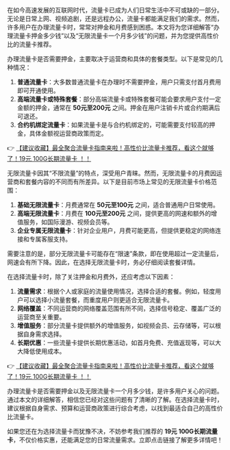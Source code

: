 
在如今高速发展的互联网时代，流量卡已成为人们日常生活中不可或缺的一部分。无论是日常上网、视频追剧，还是远程办公，流量卡都能满足我们的需求。然而，许多用户在办理流量卡时，常常对押金和月费感到困惑。本文将为您详细解答“办理流量卡押金多少钱”以及“无限流量卡一个月多少钱”的问题，并为您提供高性价比的流量卡推荐。


办理流量卡是否需要押金，主要取决于运营商和具体的套餐类型。以下是常见的几种情况：

1. **普通流量卡**：大多数普通流量卡在办理时不需要押金，用户只需支付首月费用即可开通使用。
2. **高端流量卡或特殊套餐**：部分高端流量卡或特殊套餐可能会要求用户支付一定金额的押金，通常在 **50元至200元** 之间。押金在用户注销卡片或合约期满后可退还。
3. **合约机绑定流量卡**：如果流量卡是与合约机绑定的，可能需要支付较高的押金，具体金额视运营商政策而定。

👉 [【建议收藏】最全聚合流量卡指南来啦！高性价比流量卡推荐，看这个就够了！19元 100G长期流量卡 ！！](https://bit.ly/Liuliangka)


无限流量卡因其“不限流量”的特点，深受用户青睐。然而，无限流量卡的月费因运营商和套餐内容的不同而有所差异。以下是目前市场上常见的无限流量卡价格范围：

1. **基础无限流量卡**：月费通常在 **50元至100元** 之间，适合普通用户日常使用。
2. **高端无限流量卡**：月费在 **100元至200元** 之间，提供更高的网速和额外的增值服务，如国际漫游、视频会员等。
3. **企业专属无限流量卡**：针对企业用户，月费可能更高，但提供更稳定的网络连接和专属客服支持。

需要注意的是，部分无限流量卡可能存在“限速”条款，即在使用超过一定流量后，网速会有所下降。因此，在选择无限流量卡时，务必仔细阅读套餐详情。


在选择流量卡时，除了关注押金和月费外，还应考虑以下因素：

1. **流量需求**：根据个人或家庭的流量使用情况，选择合适的套餐。例如，轻度用户可以选择小流量套餐，而重度用户则更适合无限流量卡。
2. **网络覆盖**：不同运营商的网络覆盖范围有所不同，选择信号稳定、覆盖广泛的运营商至关重要。
3. **增值服务**：部分流量卡提供额外的增值服务，如视频会员、云存储等，可以根据自身需求选择。
4. **长期优惠**：一些流量卡提供长期优惠活动，如首月免费、充值返现等，可以大大降低使用成本。

👉 [【建议收藏】最全聚合流量卡指南来啦！高性价比流量卡推荐，看这个就够了！19元 100G长期流量卡 ！！](https://bit.ly/Liuliangka)


办理流量卡是否需要押金以及无限流量卡一个月多少钱，是许多用户关心的问题。通过本文的详细解答，相信您已经对这些问题有了清晰的了解。在选择流量卡时，建议根据自身需求、预算和运营商政策进行综合考虑，以找到最适合自己的高性价比流量卡。

如果您还在为选择流量卡而犹豫不决，不妨参考我们推荐的 **19元 100G长期流量卡**，不仅价格实惠，还能满足您的日常流量需求。立即点击链接了解更多详情吧！
